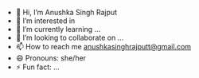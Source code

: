 - 👋 Hi, I’m Anushka Singh Rajput
- 👀 I’m interested in 
- 🌱 I’m currently learning ...
- 💞️ I’m looking to collaborate on ...
- 📫 How to reach me anushkasinghrajputt@gmail.com
- 😄 Pronouns: she/her
- ⚡ Fun fact: ...

<!---
Anushksinghrajput/Anushksinghrajput is a ✨ special ✨ repository because its `README.md` (this file) appears on your GitHub profile.
You can click the Preview link to take a look at your changes.
--->
